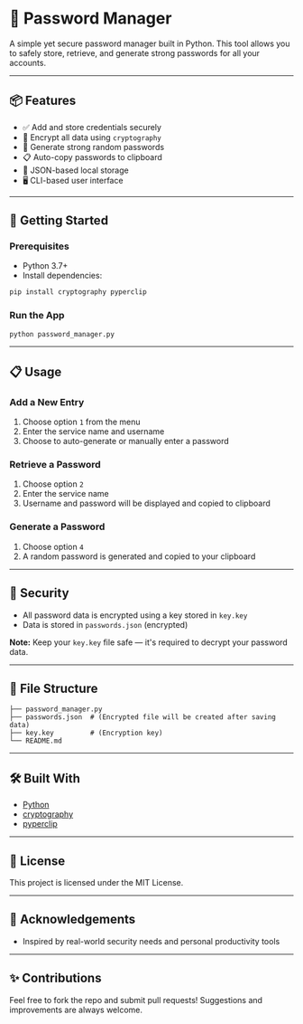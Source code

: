 # 🔐 Password Manager

A simple yet secure password manager built in Python. This tool allows you to safely store, retrieve, and generate strong passwords for all your accounts.

---

## 📦 Features

* ✅ Add and store credentials securely
* 🔐 Encrypt all data using `cryptography`
* 🔑 Generate strong random passwords
* 📋 Auto-copy passwords to clipboard
* 📂 JSON-based local storage
* 🖥️ CLI-based user interface

---

## 🚀 Getting Started

### Prerequisites

* Python 3.7+
* Install dependencies:

```bash
pip install cryptography pyperclip
```

### Run the App

```bash
python password_manager.py
```

---

## 📋 Usage

### Add a New Entry

1. Choose option `1` from the menu
2. Enter the service name and username
3. Choose to auto-generate or manually enter a password

### Retrieve a Password

1. Choose option `2`
2. Enter the service name
3. Username and password will be displayed and copied to clipboard

### Generate a Password

1. Choose option `4`
2. A random password is generated and copied to your clipboard

---

## 🔐 Security

* All password data is encrypted using a key stored in `key.key`
* Data is stored in `passwords.json` (encrypted)

**Note:** Keep your `key.key` file safe — it's required to decrypt your password data.

---

## 📁 File Structure

```
├── password_manager.py
├── passwords.json  # (Encrypted file will be created after saving data)
├── key.key         # (Encryption key)
└── README.md
```

---

## 🛠️ Built With

* [Python](https://www.python.org/)
* [cryptography](https://pypi.org/project/cryptography/)
* [pyperclip](https://pypi.org/project/pyperclip/)

---

## 📜 License

This project is licensed under the MIT License.

---

## 🙌 Acknowledgements

* Inspired by real-world security needs and personal productivity tools

---

## ✨ Contributions

Feel free to fork the repo and submit pull requests! Suggestions and improvements are always welcome.
